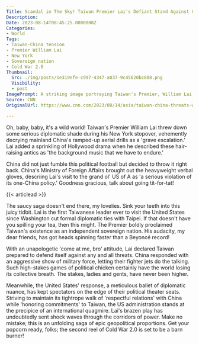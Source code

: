 ```yaml
---
Title: Scandal in The Sky! Taiwan Premier Lai's Defiant Stand Against China Heats up Cold War 2.0!
Description: 
Date: 2023-08-14T08:45:25.0000000Z
Categories:
- World
Tags:
- Taiwan-China tension
- Premier William Lai
- New York
- Sovereign nation
- Cold War 2.0
Thumbnail:
  Src: ./img/posts/1e319efe-c997-4347-a037-9c45620bc808.png
  Visibility:
  - post
ImagePrompt: A striking image portraying Taiwan's Premier, William Lai, standing confidently. He is backlit by lights representing the city skyline of New York. In the backdrop, there are fighter jet silhouettes, symbolizing China's aerial threats. The whole image is underlined by the tension between the two countries.
Source: CNN
OriginalUrl: https://www.cnn.com/2023/08/14/asia/taiwan-china-threats-william-lai-new-york-intl-hnk/index.html

---
```

Oh, baby, baby, it's a wild world! Taiwan's Premier William Lai threw down some serious diplomatic shade during his New York stopover, vehemently decrying mainland China's ramped-up aerial drills  as a 'grave escalation.' Lai added a sprinkling of Hollywood drama when he described these hair-raising antics as 'the background music that we have to endure.' 

China did not just fumble this political football but decided to throw it right back. China's Ministry of Foreign Affairs brought out the heavyweight verbal gloves, descriing Lai's visit to the grand ol' US of A as 'a serious violation of its one-China policy.' Goodness gracious, talk about going tit-for-tat!

{{< articlead >}}

The saucy saga doesn't end there, my lovelies. Sink your teeth into this juicy tidbit. Lai is the first Taiwanese leader ever to visit the United States since Washington cut formal diplomatic ties with Taipei. If that doesn't have you spilling your tea, then this might. The Premier boldly proclaimed Taiwan's existence as an independent sovereign nation. His audacity, my dear friends, has got heads spinning faster than a Beyoncé record!

With an unapologetic 'come at me, bro' attitude, Lai declared Taiwan prepared to defend itself against any and all threats. China responded with an aggressive show of military force, letting their fighter jets do the talking. Such high-stakes games of political chicken certainly have the world losing its collective breath. The stakes, ladies and gents, have never been higher.

Meanwhile, the United States' response, a meticulous ballet of diplomatic nuance, has kept spectators on the edge of their political theater seats. Striving to maintain its tightrope walk of 'respectful relations' with China while 'honoring commitments' to Taiwan, the US administration stands at the precipice of an international quagmire. Lai's brazen play has undoubtedly sent shock waves through the corridors of power. Make no mistake; this is an unfolding saga of epic geopolitical proportions. Get your popcorn ready, folks; the second reel of Cold War 2.0 is set to be a barn burner!